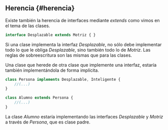 ## Herencia {#herencia}

Existe también la herencia de interfaces mediante _extends_ como vimos en el tema de las clases.

```ts
interface Desplazable extends Motriz { }
```

Si una clase implementa la interfaz _Desplazable_, no sólo debe implementar todo lo que le obliga _Desplazable_, sino también todo lo de _Motriz_. Las reglas de sobreescritura son las mismas que para las clases.

Una clase que herede de otra clase que implemente una interfaz, estaría también implementándola de forma implícita.

```ts
class Persona implements Desplazable, Inteligente {
    //(...)
}

class Alumno extends Persona {
    //(...)
}
```

La clase _Alumno_ estaría implementando las interfaces _Desplazable_ y _Motriz_ a través de _Persona_, que es clase padre.